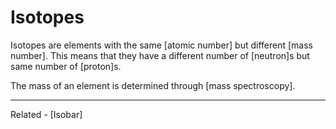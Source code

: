 # Isotopes

Isotopes are elements with the same [atomic number] but different [mass number]. This means that they have a different number of [neutron]s but same number of [proton]s.

The mass of an element is determined through [mass spectroscopy]. 


--------------------------------------------
Related - [Isobar]